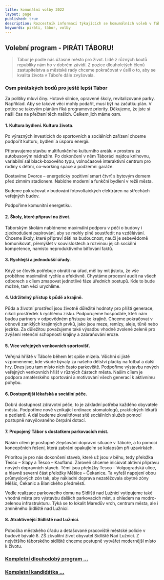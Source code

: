 ```yaml
---
title: komunální volby 2022
layout: page
published: true
description: Rozcestník informací týkajících se komunálních voleb v Táboře 2022
keywords: piráti, tábor, volby
---
```


## Volební program - PIRÁTI TÁBORU!
 
> Tábor je podle nás úžasné město pro život. 
Lidé z různých koutů republiky nám ho v dobrém závidí. 
Z pozice dlouholetých členů zastupitelstva a městské rady chceme pokračovat v úsilí o to, aby se kvalita života v Táboře dále zvyšovala.
 
### Osm pirátských bodů pro ještě lepší Tábor
 
Za politiky mluví činy. Hotové silnice, opravené školy, revitalizované parky. Například. 
Aby se takové věci mohly podařit, musí být na začátku plán. V potice se takovým plánům říká programové priority. 
Děkujeme, že jste si našli čas na přečtení těch našich. Celkem jich máme osm.
 
#### <a name="1">1.</a> Kultura bydlení. Kultura života.
 
Po výrazných investicích do sportovních a sociálních zařízení chceme podpořit kulturu, bydlení a úsporu energií.
 
Připravujeme stavbu multifunkčního kulturního areálu v prostoru za autobusovým nádražím. Po dokončení v něm Táboráci najdou knihovnu, variabilní sál black-boxového typu, volnočasové interaktivní centrum pro rodiny s dětmi, co-working space a podzemní garáže.
 
Dostavíme Dvorce – energeticky pozitivní smart čtvrť s bytovým domem před zimním stadionem. Nabídne moderní a funkční bydlení v režii města.
 
Budeme pokračovat v budování fotovoltaických elektráren na střechách veřejných budov.
 
Podpoříme komunitní energetiku.
 
#### <a name="2">2.</a> Školy, které připraví na život.
 
Táborským školám nabídneme maximální podporu v péči o budovy i zjednodušení papírování, aby se mohly plně soustředit na vzdělávání. 
Chceme školy, které připraví děti na budoucnost, naučí je sebevědomě komunikovat, přemýšlet v souvislostech a rozvinou jejich sociální kompetence, namísto neproduktivního biflování faktů.
 
#### <a name="3">3.</a> Rychlejší a jednodušší úřady.
 
Když se člověk potřebuje obrátit na úřad, měl by mít jistotu, že vše proběhne maximálně rychle a efektivně. 
Chystáme procesní audit na všech odborech s cílem zmapovat jednotlivé fáze úředních postupů. Kde to bude možné, tam věci urychlíme.
 
#### <a name="4">4.</a> Udržitelný přístup k půdě a krajině.
 
Půda a životní prostředí jsou životně důležité hodnoty pro příští generace, 
nikoli prostředek k rychlému zisku. 
Podporujeme hospodáře, kteří nám budou partnery v odpovědném přístupu ke krajině. 
Chceme pokračovat v obnově zaniklých krajinných prvků, jako jsou meze, remízy, aleje, tůně nebo jezírka. 
Za důležitou považujeme také výsadbu vhodně zvolené zeleně pro zvýšení retenční schopnosti krajiny a zabraňování eroze.
 
#### <a name="5">5.</a> Více veřejných venkovních sportovišť.
 
Veřejná hřiště v Táboře během let spíše mizela. Všichni si jistě vzpomeneme, kde všude bývaly za našeho dětství plácky na fotbal a další hry. Dnes jsou tam místo nich často parkoviště. Podpoříme výstavbu nových veřejných venkovních hřišť v různých částech města. Naším cílem je podpora amatérského sportování a motivování všech generací k aktivnímu pohybu.

#### <a name="6">6.</a> Dostupnější lékařská a sociální péče.
 
Dobrá dostupnost zdravotní péče, to je základní potřeba každého obyvatele města. Podpoříme nově vznikající ordinace stomatologů, praktických lékařů a pediatrů. A dál budeme zkvalitňovat sítě sociálních služeb pomocí postupně navyšovaného čerpání dotací.
 
#### <a name="7">7.</a> Propojený Tábor s dostatkem parkovacích míst.
 
Naším cílem je postupné zlepšování dopravní situace v Táboře, a to pomocí koncepčních řešení, která zabrání opakujícím se kolapsům při uzavírkách.
 
Prioritou je pro nás dokončení staveb, které už jsou v běhu, tedy přeložka Tesco – Slapy a Tesco – Kaufland. Zároveň chceme iniciovat aktivní přípravu nových dopravních staveb. Těmi jsou přeložky Tesco – Volgogradská ulice, a hlavně severní část přeložky Měšice – Čekanice. Ta vyřeší napojení obou průmyslových zón tak, aby nákladní doprava nezatěžovala obytné zóny Měšic, Čekanic a Blanického předměstí.
 
Vedle realizace parkovacího domu na Sídlišti nad Lužnicí vytipujeme také vhodná místa pro výstavbu dalších parkovacích míst, s ohledem na modro-zelenou infrastrukturu. Týká se to lokalit Maredův vrch, centrum města, ale i zmíněného Sídliště nad Lužnicí.

#### <a name="8">8.</a> Atraktivnější Sídliště nad Lužnicí.
Pobočka městského úřadu a detašované pracoviště městské policie v budově bývalé 8. ZŠ zkvalitní život obyvatel Sídliště Nad Lužnicí.
Z největšího táborského sídliště chceme postupně vytvářet modernější místo k životu.


### [Kompletní dlouhodobý program ...](program/)

<a name="kandidatka"></a>

### [Kompletní kandidátka ...](kandidatka/)
